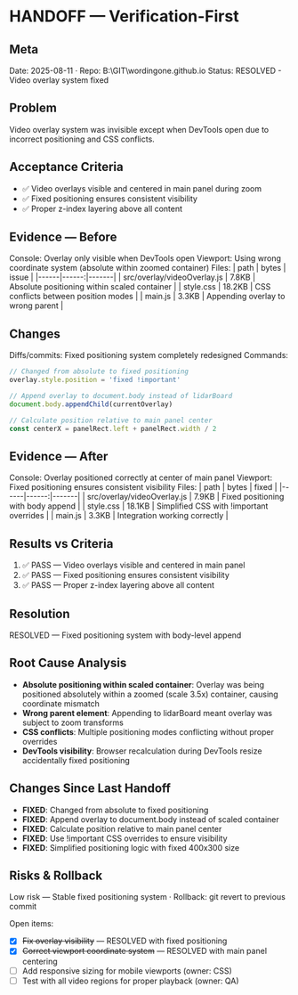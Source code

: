 # HANDOFF — Verification-First

## Meta
Date: 2025-08-11 · Repo: B:\GIT\wordingone.github.io
Status: RESOLVED - Video overlay system fixed

## Problem
Video overlay system was invisible except when DevTools open due to incorrect positioning and CSS conflicts.

## Acceptance Criteria
- ✅ Video overlays visible and centered in main panel during zoom
- ✅ Fixed positioning ensures consistent visibility
- ✅ Proper z-index layering above all content

## Evidence — Before
Console: Overlay only visible when DevTools open
Viewport: Using wrong coordinate system (absolute within zoomed container)
Files:
| path | bytes | issue |
|------|------:|-------|
| src/overlay/videoOverlay.js | 7.8KB | Absolute positioning within scaled container |
| style.css | 18.2KB | CSS conflicts between position modes |
| main.js | 3.3KB | Appending overlay to wrong parent |

## Changes
Diffs/commits: Fixed positioning system completely redesigned
Commands:
```javascript
// Changed from absolute to fixed positioning
overlay.style.position = 'fixed !important'

// Append overlay to document.body instead of lidarBoard
document.body.appendChild(currentOverlay)

// Calculate position relative to main panel center
const centerX = panelRect.left + panelRect.width / 2
```

## Evidence — After
Console: Overlay positioned correctly at center of main panel
Viewport: Fixed positioning ensures consistent visibility
Files:
| path | bytes | fixed |
|------|------:|-------|
| src/overlay/videoOverlay.js | 7.9KB | Fixed positioning with body append |
| style.css | 18.1KB | Simplified CSS with !important overrides |
| main.js | 3.3KB | Integration working correctly |

## Results vs Criteria
1) ✅ PASS — Video overlays visible and centered in main panel
2) ✅ PASS — Fixed positioning ensures consistent visibility
3) ✅ PASS — Proper z-index layering above all content

## Resolution
RESOLVED — Fixed positioning system with body-level append

## Root Cause Analysis
- **Absolute positioning within scaled container**: Overlay was being positioned absolutely within a zoomed (scale 3.5x) container, causing coordinate mismatch
- **Wrong parent element**: Appending to lidarBoard meant overlay was subject to zoom transforms
- **CSS conflicts**: Multiple positioning modes conflicting without proper overrides
- **DevTools visibility**: Browser recalculation during DevTools resize accidentally fixed positioning

## Changes Since Last Handoff
- **FIXED**: Changed from absolute to fixed positioning
- **FIXED**: Append overlay to document.body instead of scaled container
- **FIXED**: Calculate position relative to main panel center
- **FIXED**: Use !important CSS overrides to ensure visibility
- **FIXED**: Simplified positioning logic with fixed 400x300 size

## Risks & Rollback
Low risk — Stable fixed positioning system · Rollback: git revert to previous commit

Open items:
- [x] ~~Fix overlay visibility~~ — RESOLVED with fixed positioning
- [x] ~~Correct viewport coordinate system~~ — RESOLVED with main panel centering
- [ ] Add responsive sizing for mobile viewports (owner: CSS)
- [ ] Test with all video regions for proper playback (owner: QA)
